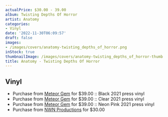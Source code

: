```yaml
---
actualPrice: $30.00 - 39.00
album: Twisting Depths Of Horror
artist: Anatomy
categories:
- Vinyl
date: '2022-11-30T06:09:57'
draft: false
images:
- /images/covers/anatomy-twisting_depths_of_horror.png
inStock: true
thumbnailImage: /images/covers/anatomy-twisting_depths_of_horror-thumb.png
title: Anatomy - Twisting Depths Of Horror
---
```


## Vinyl
* Purchase from [Meteor Gem](https://meteor-gem.com/products/anatomy-twisting-depths-of-horror-lp) for $39.00 :: Black 2021 press vinyl
* Purchase from [Meteor Gem](https://meteor-gem.com/products/anatomy-twisting-depths-of-horror-lp) for $39.00 :: Clear 2021 press vinyl
* Purchase from [Meteor Gem](https://meteor-gem.com/products/anatomy-twisting-depths-of-horror-lp) for $39.00 :: Neon Pink 2021 press vinyl
* Purchase from [NWN Productions](http://shop.nwnprod.com/index.php?route=product/product&path=75&product_id=17702&sort=pd.name&order=ASC) for $30.00
